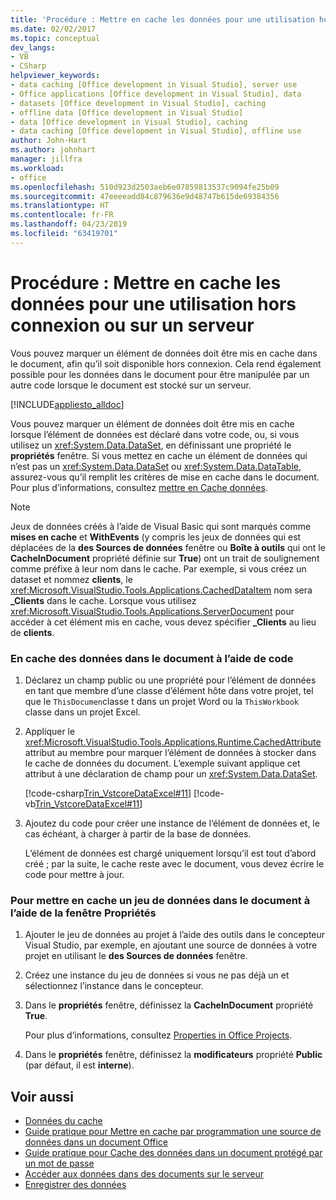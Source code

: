 ```yaml
---
title: 'Procédure : Mettre en cache les données pour une utilisation hors connexion ou sur un serveur'
ms.date: 02/02/2017
ms.topic: conceptual
dev_langs:
- VB
- CSharp
helpviewer_keywords:
- data caching [Office development in Visual Studio], server use
- Office applications [Office development in Visual Studio], data
- datasets [Office development in Visual Studio], caching
- offline data [Office development in Visual Studio]
- data [Office development in Visual Studio], caching
- data caching [Office development in Visual Studio], offline use
author: John-Hart
ms.author: johnhart
manager: jillfra
ms.workload:
- office
ms.openlocfilehash: 510d923d2503aeb6e07859813537c9094fe25b09
ms.sourcegitcommit: 47eeeeadd84c879636e9d48747b615de69384356
ms.translationtype: HT
ms.contentlocale: fr-FR
ms.lasthandoff: 04/23/2019
ms.locfileid: "63419701"
---
```

# <a name="how-to-cache-data-for-use-offline-or-on-a-server"></a>Procédure : Mettre en cache les données pour une utilisation hors connexion ou sur un serveur
  Vous pouvez marquer un élément de données doit être mis en cache dans le document, afin qu’il soit disponible hors connexion. Cela rend également possible pour les données dans le document pour être manipulée par un autre code lorsque le document est stocké sur un serveur.

 [!INCLUDE[appliesto_alldoc](../vsto/includes/appliesto-alldoc-md.md)]

 Vous pouvez marquer un élément de données doit être mis en cache lorsque l’élément de données est déclaré dans votre code, ou, si vous utilisez un <xref:System.Data.DataSet>, en définissant une propriété le **propriétés** fenêtre. Si vous mettez en cache un élément de données qui n’est pas un <xref:System.Data.DataSet> ou <xref:System.Data.DataTable>, assurez-vous qu’il remplit les critères de mise en cache dans le document. Pour plus d’informations, consultez [mettre en Cache données](../vsto/caching-data.md).

> [!NOTE]
> Jeux de données créés à l’aide de Visual Basic qui sont marqués comme **mises en cache** et **WithEvents** (y compris les jeux de données qui est déplacées de la **des Sources de données** fenêtre ou **Boîte à outils** qui ont le **CacheInDocument** propriété définie sur **True**) ont un trait de soulignement comme préfixe à leur nom dans le cache. Par exemple, si vous créez un dataset et nommez **clients**, le <xref:Microsoft.VisualStudio.Tools.Applications.CachedDataItem> nom sera **_Clients** dans le cache. Lorsque vous utilisez <xref:Microsoft.VisualStudio.Tools.Applications.ServerDocument> pour accéder à cet élément mis en cache, vous devez spécifier **_Clients** au lieu de **clients**.

### <a name="to-cache-data-in-the-document-using-code"></a>En cache des données dans le document à l’aide de code

1. Déclarez un champ public ou une propriété pour l’élément de données en tant que membre d’une classe d’élément hôte dans votre projet, tel que le `ThisDocumen`classe t dans un projet Word ou la `ThisWorkbook` classe dans un projet Excel.

2. Appliquer le <xref:Microsoft.VisualStudio.Tools.Applications.Runtime.CachedAttribute> attribut au membre pour marquer l’élément de données à stocker dans le cache de données du document. L’exemple suivant applique cet attribut à une déclaration de champ pour un <xref:System.Data.DataSet>.

     [!code-csharp[Trin_VstcoreDataExcel#11](../vsto/codesnippet/CSharp/Trin_VstcoreDataExcelCS/Sheet1.cs#11)]
     [!code-vb[Trin_VstcoreDataExcel#11](../vsto/codesnippet/VisualBasic/Trin_VstcoreDataExcelVB/Sheet1.vb#11)]

3. Ajoutez du code pour créer une instance de l’élément de données et, le cas échéant, à charger à partir de la base de données.

     L’élément de données est chargé uniquement lorsqu’il est tout d’abord créé ; par la suite, le cache reste avec le document, vous devez écrire le code pour mettre à jour.

### <a name="to-cache-a-dataset-in-the-document-by-using-the-properties-window"></a>Pour mettre en cache un jeu de données dans le document à l’aide de la fenêtre Propriétés

1. Ajouter le jeu de données au projet à l’aide des outils dans le concepteur Visual Studio, par exemple, en ajoutant une source de données à votre projet en utilisant le **des Sources de données** fenêtre.

2. Créez une instance du jeu de données si vous ne pas déjà un et sélectionnez l’instance dans le concepteur.

3. Dans le **propriétés** fenêtre, définissez la **CacheInDocument** propriété **True**.

     Pour plus d’informations, consultez [Properties in Office Projects](../vsto/properties-in-office-projects.md).

4. Dans le **propriétés** fenêtre, définissez la **modificateurs** propriété **Public** (par défaut, il est **interne**).

## <a name="see-also"></a>Voir aussi
- [Données du cache](../vsto/caching-data.md)
- [Guide pratique pour Mettre en cache par programmation une source de données dans un document Office](../vsto/how-to-programmatically-cache-a-data-source-in-an-office-document.md)
- [Guide pratique pour Cache des données dans un document protégé par un mot de passe](../vsto/how-to-cache-data-in-a-password-protected-document.md)
- [Accéder aux données dans des documents sur le serveur](../vsto/accessing-data-in-documents-on-the-server.md)
- [Enregistrer des données](../data-tools/saving-data.md)
